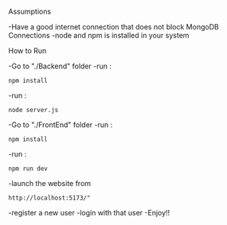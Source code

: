Assumptions

  -Have a good internet connection that does not block MongoDB Connections
  -node and npm is installed in your system

  
How to Run

  -Go to "./Backend" folder
  -run :
  ```
  npm install
  ```
  -run : 
  ```
  node server.js
  ```
  
  -Go to "./FrontEnd" folder
  -run : 
  ```
  npm install
  ```
  -run : 
  ```
  npm run dev
  ```

  -launch the website from 
  ```
  http://localhost:5173/"
  ```
  -register a new user
  -login with that user
  -Enjoy!!
